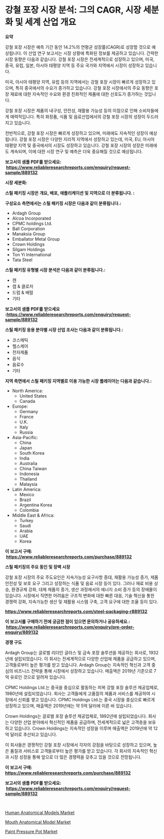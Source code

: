 <p><h1>강철 포장 시장 분석: 그의 CAGR, 시장 세분화 및 세계 산업 개요</h1></p><p><strong>요약</strong></p>
<p><p>강철 포장 시장은 예측 기간 동안 14.2%의 연평균 성장률(CAGR)로 성장할 것으로 예상됩니다. 이 산업 연구 보고서는 시장 상황에 특화된 정보를 제공하고 있습니다. 간략한 시장 동향은 다음과 같습니다. 강철 포장 시장은 전세계적으로 성장하고 있으며, 미국, 중국, 유럽, 일본, 아시아 태평양 지역 등 주요 국가와 지역에서 시장이 성장하고 있습니다. </p><p>미국, 아시아 태평양 지역, 유럽 등의 지역에서는 강철 포장 시장이 빠르게 성장하고 있으며, 특히 중국에서의 수요가 증가하고 있습니다. 강철 포장 시장에서의 주요 동향은 포장 재료에 대한 지속적인 수요와 환경 친화적인 제품에 대한 선호도가 증가하는 것입니다. </p><p>강철 포장 시장은 제품의 내구성, 안전성, 재활용 가능성 등의 이점으로 인해 소비자들에게 매력적입니다. 특히 화장품, 식품 및 음료산업에서의 강철 포장 시장의 성장이 두드러지고 있습니다. </p><p>전반적으로, 강철 포장 시장은 빠르게 성장하고 있으며, 미래에도 지속적인 성장이 예상됩니다. 강철 포장 시장은 다양한 지리적 지역에서 성장하고 있는데, 미국, EU, 아시아 태평양 지역 및 중국에서의 시장도 성장하고 있습니다. 강철 포장 시장의 성장은 미래에도 계속되며, 이에 대한 시장 연구 및 예측은 더욱 중요해질 것으로 예상됩니다.</p></p>
<p><strong>보고서의 샘플 PDF를 받으세요: &nbsp;<a href="https://www.reliableresearchreports.com/enquiry/request-sample/889132">https://www.reliableresearchreports.com/enquiry/request-sample/889132</a></strong></p>
<p><strong>시장 세분화:</strong></p>
<p><strong> 스틸 패키징 시장은 개요, 배포, 애플리케이션 및 지역으로 더 분류됩니다. :</strong></p>
<p><strong>구성요소 측면에서는 스틸 패키징 시장은 다음과 같이 분류됩니다.:</strong></p>
<p><ul><li>Ardagh Group</li><li>Alcoa Incorporated</li><li>CPMC holdings Ltd.</li><li>Ball Corporation</li><li>Manaksia Group</li><li>Emballator Metal Group</li><li>Crown Holdings</li><li>Silgam Holdings</li><li>Ton Yi International</li><li>Tata Steel</li></ul></p>
<p><strong> 스틸 패키징 유형별 시장 분석은 다음과 같이 분류됩니다.:</strong></p>
<p><ul><li>캔</li><li>캡 & 클로저</li><li>드럼 & 배럴</li><li>기타</li></ul></p>
<p><strong>보고서의 샘플 PDF를 받으세요 :<a href="https://www.reliableresearchreports.com/enquiry/request-sample/889132">https://www.reliableresearchreports.com/enquiry/request-sample/889132</a></strong></p>
<p><strong> 스틸 패키징 응용 분야별 시장 산업 조사는 다음과 같이 분류됩니다.:</strong></p>
<p><ul><li>코스메틱</li><li>헬스케어</li><li>전자제품</li><li>음식</li><li>음료수</li><li>기타</li></ul></p>
<p><strong>지역 측면에서 스틸 패키징 지역별로 이용 가능한 시장 플레이어는 다음과 같습니다.:</strong></p>
<p><ul>
    <li>
        North America:
        <ul>
            <li>United States</li>
            <li>Canada</li>
        </ul>
    </li>
    <li>
        Europe:
        <ul>
            <li>Germany</li>
            <li>France</li>
            <li>U.K.</li>
            <li>Italy</li>
            <li>Russia</li>
        </ul>
    </li>
    <li>
        Asia-Pacific:
        <ul>
            <li>China</li>
            <li>Japan</li>
            <li>South Korea</li>
            <li>India</li>
            <li>Australia</li>
            <li>China Taiwan</li>
            <li>Indonesia</li>
            <li>Thailand</li>
            <li>Malaysia</li>
        </ul>
    </li>
    <li>
        Latin America:
        <ul>
            <li>Mexico</li>
            <li>Brazil</li>
            <li>Argentina Korea</li>
            <li>Colombia</li>
        </ul>
    </li>
    <li>
        Middle East & Africa:
        <ul>
            <li>Turkey</li>
            <li>Saudi</li>
            <li>Arabia</li>
            <li>UAE</li>
            <li>Korea</li>
        </ul>
    </li>
    </ul></p>
<p><strong>이 보고서 구매: &nbsp;<a href="https://www.reliableresearchreports.com/purchase/889132">https://www.reliableresearchreports.com/purchase/889132</a></strong></p>
<p><strong>스틸 패키징의 주요 동인 및 장벽 시장</strong></p>
<p><p>강철 포장 시장의 주요 주도요인은 지속가능성 요구사항 증대, 재활용 가능성 증가, 제품 안전성 및 보호 요구 그리고 성장하는 식품 및 음료 시장 등이 있다. 그러나 재료 비용 상승, 환경규제 강화, 대체 제품의 증가, 생산 과정에서의 에너지 소비 증가 등의 장애물이 있습니다. 시장에서 직면한 어려움은 구조적 변화에 대한 빠른 대응, 기술 혁신을 통한 경쟁력 강화, 지속가능한 생산 및 재활용 시스템 구축, 고객 요구에 대한 조율 등이 있다.</p></p>
<p><strong><a href="https://www.reliableresearchreports.com/steel-packaging-r889132">https://www.reliableresearchreports.com/steel-packaging-r889132</a></strong></p>
<p><strong>이 보고서를 구매하기 전에 궁금한 점이 있으면 문의하거나 공유하세요.: &nbsp;<a href="https://www.reliableresearchreports.com/enquiry/pre-order-enquiry/889132">https://www.reliableresearchreports.com/enquiry/pre-order-enquiry/889132</a></strong></p>
<p><strong>경쟁 구도</strong></p>
<p><p>Ardagh Group는 글로벌 리더인 글라스 및 금속 포장 솔루션을 제공하는 회사로, 1932년에 설립되었습니다. 이 회사는 전세계적으로 다양한 산업에 제품을 공급하고 있으며, 고객들로부터 높은 평가를 받고 있습니다. Ardagh Group는 지속적인 혁신과 고객 중심의 비즈니스 전략을 통해 시장에서 성장하고 있습니다. 매출액은 2019년 기준으로 7억 유로인 것으로 알려져 있습니다.</p><p>CPMC Holdings Ltd.는 중국을 중심으로 활동하는 피복 강철 포장 솔루션 제공업체로, 1980년에 설립되었습니다. 회사는 고객들에게 고품질의 제품과 서비스를 제공하여 시장에서 신뢰를 쌓고 있습니다. CPMC Holdings Ltd.는 중국 시장을 중심으로 빠르게 성장하고 있으며, 매출액은 2019년에는 약 5억 달러에 이른 바 있습니다.</p><p>Crown Holdings는 글로벌 포장 솔루션 제공업체로, 1892년에 설립되었습니다. 회사는 다양한 산업 분야에서 혁신적인 제품을 공급하며, 전세계적으로 넓은 고객층을 보유하고 있습니다. Crown Holdings는 지속적인 성장을 이루며 매출액은 2019년에 약 12억 달러로 추산되고 있습니다.</p><p>이 회사들은 경쟁적인 강철 포장 시장에서 각자의 강점을 바탕으로 성장하고 있으며, 높은 품질과 서비스로 고객들로부터 높은 평가를 받고 있습니다. 각 회사의 지속적인 혁신과 시장 성장을 통해 앞으로 더 많은 경쟁력을 갖추고 있을 것으로 전망됩니다.</p></p>
<p><strong>이 보고서 구매: &nbsp; <a href="https://www.reliableresearchreports.com/purchase/889132">https://www.reliableresearchreports.com/purchase/889132</a></strong></p>
<p><strong>보고서의 샘플 PDF를 받으세요: &nbsp;<a href="https://www.reliableresearchreports.com/enquiry/request-sample/889132">https://www.reliableresearchreports.com/enquiry/request-sample/889132</a></strong><strong></strong></p>
<p>&nbsp;</p>
<p><p><a href="https://www.linkedin.com/pulse/human-anatomical-models-market-size-reveals-best-marketing-channels-ttdve?trackingId=gfRvM8uFtuOj9W%2BipBv%2FMQ%3D%3D">Human Anatomical Models Market</a></p><p><a href="https://www.linkedin.com/pulse/mouth-anatomical-modelnbspmarket-focuses-market-share-size-projected-gzdef?trackingId=6KR0E7Y8YcEabzT8iPsGwA%3D%3D">Mouth Anatomical Model Market</a></p><p><a href="https://github.com/nicholepatriciadoylenwnrjr0/Market-Research-Report-List-2/blob/main/paint-pressure-pot-market.md">Paint Pressure Pot Market</a></p></p>